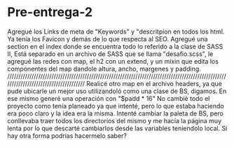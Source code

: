 # Pre-entrega-2
Agregué los Links de meta de "Keywords" y "descritpion en todos los html. Ya tenía los Favicon y demás de lo que respecta al SEO.
Agregué una section en el index donde se encuentra todo lo referido a la clase de SASS II, Está separado en un archivo de SASS que se llama "desafio.scss", le agregué las redes con map, el h2 con un extend, y un mixin que edita los componentes del map dandole altura, ancho, margenes y padding.
//////////////////////////////////////////////////////////////////////////////////////////////////////////////////////////////////////
Realicé otro map en el archivo headers, ya que pude ubicarle un mejor uso utilizandoló como una clase de BS, digamos.
En ese mismo generé una operación con "$padd * 16"
No cambié todo el proyecto como tenía planeado ya que intenté, pero lo que estaba haciendo era poco claro y la idea era la misma.
Intenté cambiar la paleta de BS, pero conllevaba traer todos los directorios del mismo y me hacía la página muy lenta por lo que descarté cambiarlos desde las variables teniendolo local. Si hay otra forma podrías hacermelo saber?

